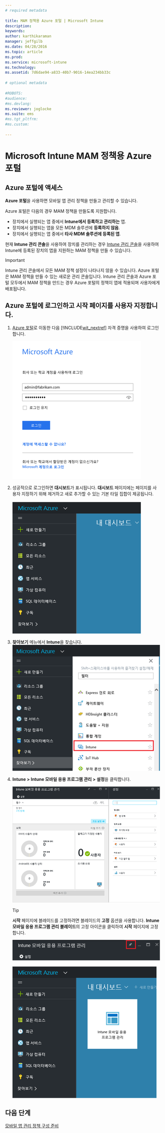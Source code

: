```yaml
---
# required metadata

title: MAM 정책용 Azure 포털 | Microsoft Intune
description:
keywords:
author: karthikaraman
manager: jeffgilb
ms.date: 04/28/2016
ms.topic: article
ms.prod:
ms.service: microsoft-intune
ms.technology:
ms.assetid: 7d6dae94-a833-40b7-9016-14ea234bb33c

# optional metadata

#ROBOTS:
#audience:
#ms.devlang:
ms.reviewer: joglocke
ms.suite: ems
#ms.tgt_pltfrm:
#ms.custom:

---
```


# Microsoft Intune MAM 정책용 Azure 포털
## Azure 포털에 액세스
**Azure 포털**을 사용하면 모바일 앱 관리 정책을 만들고 관리할 수 있습니다.

Azure 포털은 다음의 경우 MAM 정책을 만들도록 지원합니다.
- 장치에서 실행되는 앱 중에서 **Intune에서 등록하고 관리하는** 앱.
- 장치에서 실행되는 앱을 모든 MDM 솔루션에 **등록하지 않음**.
- 장치에서 실행되는 앱 중에서 **타사 MDM 솔루션에 등록된 앱**.

현재 **Intune 관리 콘솔**을 사용하여 장치를 관리하는 경우 [Intune 관리 콘솔](configure-and-deploy-mobile-application-management-policies-in-the-microsoft-intune-console.md)을 사용하여 Intune에 등록된 장치의 앱을 지원하는 MAM 정책을 만들 수 있습니다.
>[!IMPORTANT]
> Intune 관리 콘솔에서 모든 MAM 정책 설정이 나타나지 않을 수 있습니다. Azure 포털은 MAM 정책을 만들 수 있는 새로운 관리 콘솔입니다. Intune 관리 콘솔과 Azure 포털 모두에서 MAM 정책을 만드는 경우 Azure 포털의 정책이 앱에 적용되며 사용자에게 배포됩니다.

## Azure 포털에 로그인하고 시작 페이지를 사용자 지정합니다.

1.  [Azure 포털](https://portal.azure.com)로 이동한 다음 [!INCLUDE[wit_nextref](../includes/wit_nextref_md.md)] 자격 증명을 사용하여 로그인합니다.

    ![Azure 포털 로그인 페이지의 스크린 샷](../media/AppManagement/AzurePortal_MAMSigninPage.png)

2.  성공적으로 로그인하면 **대시보드**가 표시됩니다. **대시보드** 페이지에는 페이지를 사용자 지정하기 위해 제거하고 새로 추가할 수 있는 기본 타일 집합이 제공됩니다.

    ![Azure 포털 대시보드의 스크린 샷](../media/AppManagement/AzurePortal_MAMStartboard_NoMAM.png)

3.  **찾아보기** 메뉴에서 **Intune**을 찾습니다.![Intune이 강조 표시된 찾아보기 메뉴의 스크린샷](../media/AppManagement/AzurePortal_MAM_Browse_Intune.png)

4.  **Intune > Intune 모바일 응용 프로그램 관리 > 설정**을 클릭합니다.

    ![Intune 모바일 응용 프로그램 관리 블레이드의 스크린 샷](../media/AppManagement/AzurePortal_MAM_Mainblade.png)

    > [!TIP]
    >  **시작** 페이지에 블레이드를 고정하려면 블레이드의 **고정** 옵션을 사용합니다.   **Intune 모바일 응용 프로그램 관리 블레이드**의 고정 아이콘을 클릭하여 **시작** 페이지에 고정합니다.

    ![강조 표시된 핀 아이콘이 있는 Intune 모바일 응용 프로그램 관리 블레이드의 스크린 샷](../media/AppManagement/AzurePortal_MAM_PinBladeAction.png)

    ![고정된 Intune 타일이 있는 대시보드의 스크린 샷](../media/AppManagement/AzurePortal_MAM_Startboard_withMAM.png)
## 다음 단계
[모바일 앱 관리 정책 구성 준비](get-ready-to-configure-mobile-app-management-policies-with-microsoft-intune.md)


<!--HONumber=Jun16_HO2-->


